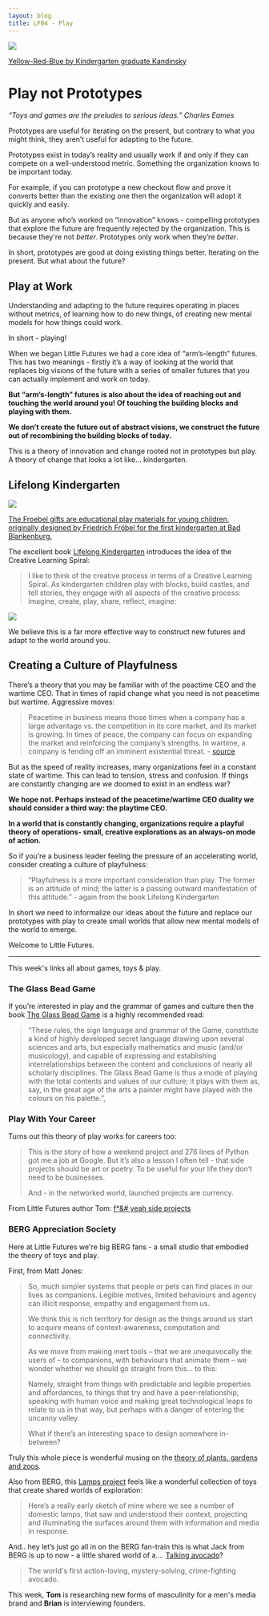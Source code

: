 ```yaml
---
layout: blog
title: LF04 - Play
---
```


![](https://buttondown.s3.us-west-2.amazonaws.com/images/12d715f9-a07d-40dc-959f-b93adb595737.png)

<div class="caption"><a href="https://www.wassily-kandinsky.org/Yellow-Red-Blue.jsp">Yellow-Red-Blue by Kindergarten graduate Kandinsky</a></div>

# Play not Prototypes

*“Toys and games are the preludes to serious ideas.” Charles Eames*

Prototypes are useful for iterating on the present, but contrary to what you might think, they aren’t useful for adapting to the future.

Prototypes exist in today’s reality and usually work if and only if they can compete on a well-understood metric. Something the organization knows to be important today.

For example, if you can prototype a new checkout flow and prove it converts better than the existing one then the organization will adopt it quickly and easily.

But as anyone who’s worked on “innovation” knows - compelling prototypes that explore the future are frequently rejected by the organization. This is because they're not *better*. Prototypes only work when they’re *better*.

In short, prototypes are good at doing existing things better. Iterating on the present. But what about the future?

## Play at Work

Understanding and adapting to the future requires operating in places without metrics, of learning how to do new things, of creating new mental models for how things could work.

In short - playing!

When we began Little Futures we had a core idea of “arm’s-length” futures. This has two meanings - firstly it’s a way of looking at the world that replaces big visions of the future with a series of smaller futures that you can actually implement and work on today.

**But “arm’s-length” futures is also about the idea of reaching out and touching the world around you! Of touching the building blocks and playing with them.**

**We don’t create the future out of abstract visions, we construct the future out of recombining the building blocks of today.**

This is a theory of innovation and change rooted not in prototypes but play. A theory of change that looks a lot like... kindergarten.

## Lifelong Kindergarten
![](https://buttondown.s3.us-west-2.amazonaws.com/images/6ec03907-55ee-4d86-aabf-6c71a1c38a23.jpg) 

<div class="caption"><a href="https://en.wikipedia.org/wiki/Froebel_gifts">The Froebel gifts are educational play materials for young children, originally designed by Friedrich Fröbel for the first kindergarten at Bad Blankenburg. </a></div>

The excellent book [Lifelong Kindergarten](https://mitpress.mit.edu/books/lifelong-kindergarten) introduces the idea of the Creative Learning Spiral:

>I like to think of the creative process in terms of a Creative Learning Spiral. As kindergarten children play with blocks, build castles, and tell stories, they engage with all aspects of the creative process: imagine, create, play, share, reflect, imagine:

 ![](https://buttondown.s3.us-west-2.amazonaws.com/images/34c38e3c-525b-431e-b774-e389ca933c5d.png) 

We believe this is a far more effective way to construct new futures and adapt to the world around you.

## Creating a Culture of Playfulness

There’s a theory that you may be familiar with of the peactime CEO and the wartime CEO. That in times of rapid change what you need is not peacetime but wartime. Aggressive moves:

>Peacetime in business means those times when a company has a large advantage vs. the competition in its core market, and its market is growing. In times of peace, the company can focus on expanding the market and reinforcing the company’s strengths. In wartime, a company is fending off an imminent existential threat. - [source](https://a16z.com/2011/04/14/peacetime-ceowartime-ceo-2/)

But as the speed of reality increases, many organizations feel in a constant state of wartime. This can lead to tension, stress and confusion. If things are constantly changing are we doomed to exist in an endless war?

**We hope not. Perhaps instead of the peacetime/wartime CEO duality we should consider a third way: the playtime CEO.**

**In a world that is constantly changing, organizations require a playful theory of operations- small, creative explorations as an always-on mode of action.**

So if you’re a business leader feeling the pressure of an accelerating world, consider creating a culture of playfulness:

>“<span class="highlight">Playfulness is a more important consideration than play. The former is an attitude of mind; the latter is a passing outward manifestation of this attitude.</span>” - again from the book Lifelong Kindergarten

In short we need to informalize our ideas about the future and replace our prototypes with play to create small worlds that allow new mental models of the world to emerge.

Welcome to Little Futures.

---

This week's links all about games, toys & play.

### The Glass Bead Game

If you’re interested in play and the grammar of games and culture then the book [The Glass Bead Game](https://www.amazon.com/Glass-Bead-Game-Magister-Ludi/dp/8087888383) is a highly recommended read:

>“These rules, the sign language and grammar of the Game, constitute a kind of highly developed secret language drawing upon several sciences and arts, but especially mathematics and music (and/or musicology), and capable of expressing and establishing interrelationships between the content and conclusions of nearly all scholarly disciplines. <span class="highlight">The Glass Bead Game is thus a mode of playing with the total contents and values of our culture; it plays with them as, say, in the great age of the arts a painter might have played with the colours on his palette.”,</span>

### Play With Your Career

Turns out this theory of play works for careers too:

> <span class="highlight">This is the story of how a weekend project and 276 lines of Python got me a job at Google</span>. But it’s also a lesson I often tell - that side projects should be art or poetry. To be useful for your life they don’t need to be businesses.
>
>And - <span class="highlight">in the networked world, launched projects are currency</span>.

From Little Futures author Tom: [f*&# yeah side projects](https://tomcritchlow.com/2017/01/26/f-yeah-side-projects/)

### BERG Appreciation Society

Here at Little Futures we're big BERG fans - a small studio that embodied the theory of toys and play.

First, from Matt Jones:

><span class="highlight">So, much simpler systems that people or pets can find places in our lives as companions. Legible motives, limited behaviours and agency can illicit response, empathy and engagement from us.</span>
>
>We think this is rich territory for design as the things around us start to acquire means of context-awareness, computation and connectivity.
>
>As we move from making inert tools – that we are unequivocally the users of – to companions, with behaviours that animate them – we wonder whether we should go straight from this… to this:
>
>Namely, straight from things with predictable and legible properties and affordances, to things that try and have a peer-relationship, speaking with human voice and making great technological leaps to relate to us in that way, but perhaps with a danger of entering the uncanny valley.
>
>What if there’s an interesting space to design somewhere in-between?

Truly this whole piece is wonderful musing on the [theory of plants, gardens and zoos](http://berglondon.com/blog/2012/01/06/gardens-and-zoos/).

Also from BERG, this [Lamps project](http://berglondon.com/blog/2012/12/19/lamps/) feels like a wonderful collection of toys that create shared worlds of exploration:

>Here’s a really early sketch of mine where we see a number of <span class="highlight">domestic lamps, that saw and understood their context, projecting and illuminating the surfaces around them</span> with information and media in response.

And.. hey let’s just go all in on the BERG fan-train this is what Jack from BERG is up to now - a little shared world of a…. [Talking avocado](https://www.playdeo.co.uk/)?

>The world's first action-loving, mystery-solving, crime-fighting avocado.

This week, **Tom** is researching new forms of masculinity for a men's media brand and **Brian** is interviewing founders.